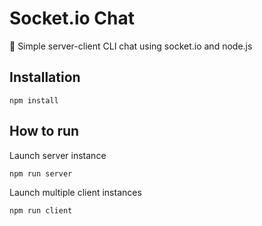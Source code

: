 # Socket.io Chat

🍻 Simple server-client CLI chat using socket.io and node.js

## Installation
```
npm install
```

## How to run

Launch server instance
```
npm run server
```

Launch multiple client instances
```
npm run client
```
